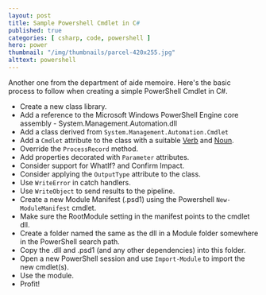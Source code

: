 ```yaml
---
layout: post
title: Sample Powershell Cmdlet in C#
published: true 
categories: [ csharp, code, powershell ]
hero: power
thumbnail: "/img/thumbnails/parcel-420x255.jpg"
alttext: powershell
---
```


Another one from the department of aide memoire. Here's the basic process to follow 
when creating a simple PowerShell Cmdlet in C#.

* Create a new class library.
* Add a reference to the Microsoft Windows PowerShell Engine core assembly - System.Management.Automation.dll
* Add a class derived from <code>System.Management.Automation.Cmdlet</code>
* Add a <code>Cmdlet</code> attribute to the class with a suitable [Verb](https://msdn.microsoft.com/en-us/library/ms714428%28v=vs.85%29.aspx) and [Noun](https://msdn.microsoft.com/en-us/library/dd878270%28v=vs.85%29.aspx).
* Override the <code>ProcessRecord</code> method.
* Add properties decorated with <code>Parameter</code> attributes.
* Consider support for WhatIf? and Confirm Impact.
* Consider applying the <code>OutputType</code> attribute to the class.
* Use <code>WriteError</code> in catch handlers.
* Use <code>WriteObject</code> to send results to the pipeline.
* Create a new Module Manifest (.psd1) using the Powershell <code>New-ModuleManifest</code> cmdlet.
* Make sure the RootModule setting in the manifest points to the cmdlet dll.
* Create a folder named the same as the dll in a Module folder somewhere in the PowerShell search path.
* Copy the .dll and .psd1 (and any other dependencies) into this folder.
* Open a new PowerShell session and use <code>Import-Module</code> to import the new cmdlet(s).
* Use the module.
* Profit!
